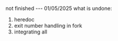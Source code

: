 not finished --- 01/05/2025
what is undone: 
1) heredoc
2) exit number handling in fork
3) integrating all 
